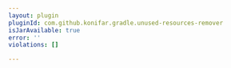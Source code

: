 ```yaml
---
layout: plugin
pluginId: com.github.konifar.gradle.unused-resources-remover
isJarAvailable: true
error: ''
violations: []

---
```

